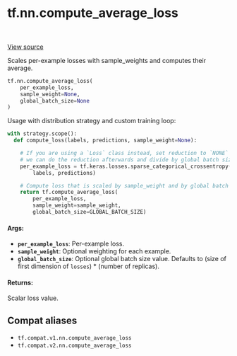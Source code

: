 <div itemscope itemtype="http://developers.google.com/ReferenceObject">
<meta itemprop="name" content="tf.nn.compute_average_loss" />
<meta itemprop="path" content="Stable" />
</div>

# tf.nn.compute_average_loss

<!-- Insert buttons and diff -->

<table class="tfo-notebook-buttons tfo-api" align="left">
</table>

<a target="_blank" href="/code/stable/tensorflow/python/ops/nn_impl.py">View source</a>



Scales per-example losses with sample_weights and computes their average.

``` python
tf.nn.compute_average_loss(
    per_example_loss,
    sample_weight=None,
    global_batch_size=None
)
```



<!-- Placeholder for "Used in" -->

Usage with distribution strategy and custom training loop:

```python
with strategy.scope():
  def compute_loss(labels, predictions, sample_weight=None):

    # If you are using a `Loss` class instead, set reduction to `NONE` so that
    # we can do the reduction afterwards and divide by global batch size.
    per_example_loss = tf.keras.losses.sparse_categorical_crossentropy(
        labels, predictions)

    # Compute loss that is scaled by sample_weight and by global batch size.
    return tf.compute_average_loss(
        per_example_loss,
        sample_weight=sample_weight,
        global_batch_size=GLOBAL_BATCH_SIZE)
```

#### Args:


* <b>`per_example_loss`</b>: Per-example loss.
* <b>`sample_weight`</b>: Optional weighting for each example.
* <b>`global_batch_size`</b>: Optional global batch size value. Defaults to (size of
  first dimension of `losses`) * (number of replicas).


#### Returns:

Scalar loss value.


## Compat aliases

* `tf.compat.v1.nn.compute_average_loss`
* `tf.compat.v2.nn.compute_average_loss`

